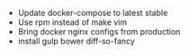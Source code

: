 * Update docker-compose to latest stable
* Use rpm instead of make vim
* Bring docker nginx configs from production
* install gulp bower diff-so-fancy
